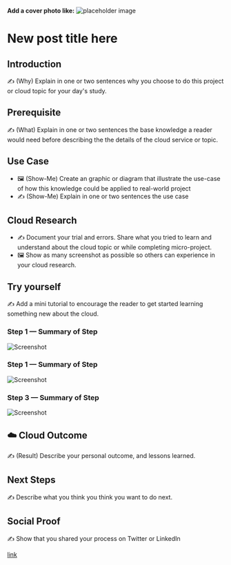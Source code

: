 **Add a cover photo like:**
![placeholder image](https://www.google.com/imgres?imgurl=https%3A%2F%2Fwww.shareicon.net%2Fdownload%2F2015%2F09%2F05%2F96315_tag_512x512.png&tbnid=-C-VvM9R2jd59M&vet=12ahUKEwjApvGE--z-AhWMpycCHdX0C6MQMygJegUIARDPAQ..i&imgrefurl=https%3A%2F%2Fwww.shareicon.net%2Ftag%2Ftag%3Fcl%3Ddodgerblue%26cat%3Dmixed&docid=JTJMr97eO_yNvM&w=512&h=512&itg=1&q=azure%20tag%20icon&ved=2ahUKEwjApvGE--z-AhWMpycCHdX0C6MQMygJegUIARDPAQ)

# New post title here

## Introduction

✍️ (Why) Explain in one or two sentences why you choose to do this project or cloud topic for your day's study.

## Prerequisite

✍️ (What) Explain in one or two sentences the base knowledge a reader would need before describing the the details of the cloud service or topic.

## Use Case

- 🖼️ (Show-Me) Create an graphic or diagram that illustrate the use-case of how this knowledge could be applied to real-world project
- ✍️ (Show-Me) Explain in one or two sentences the use case

## Cloud Research

- ✍️ Document your trial and errors. Share what you tried to learn and understand about the cloud topic or while completing micro-project.
- 🖼️ Show as many screenshot as possible so others can experience in your cloud research.

## Try yourself

✍️ Add a mini tutorial to encourage the reader to get started learning something new about the cloud.

### Step 1 — Summary of Step

![Screenshot](https://via.placeholder.com/500x300)

### Step 1 — Summary of Step

![Screenshot](https://via.placeholder.com/500x300)

### Step 3 — Summary of Step

![Screenshot](https://via.placeholder.com/500x300)

## ☁️ Cloud Outcome

✍️ (Result) Describe your personal outcome, and lessons learned.

## Next Steps

✍️ Describe what you think you think you want to do next.

## Social Proof

✍️ Show that you shared your process on Twitter or LinkedIn

[link](link)
